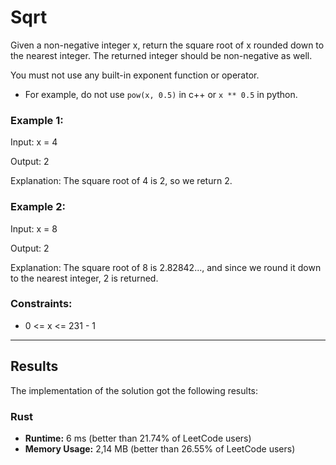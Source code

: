 # Sqrt

Given a non-negative integer x, return the square root of x rounded down to the nearest integer. The returned integer should be non-negative as well.

You must not use any built-in exponent function or operator.

- For example, do not use `pow(x, 0.5)` in c++ or `x ** 0.5` in python.

### Example 1:

Input: x = 4

Output: 2

Explanation: The square root of 4 is 2, so we return 2.

### Example 2:

Input: x = 8

Output: 2

Explanation: The square root of 8 is 2.82842..., and since we round it down to the nearest integer, 2 is returned.

### Constraints:

- 0 <= x <= 231 - 1

***

## Results

The implementation of the solution got the following results:

### Rust

- **Runtime:** 6 ms (better than 21.74% of LeetCode users)
- **Memory Usage:** 2,14 MB (better than 26.55% of LeetCode users)
